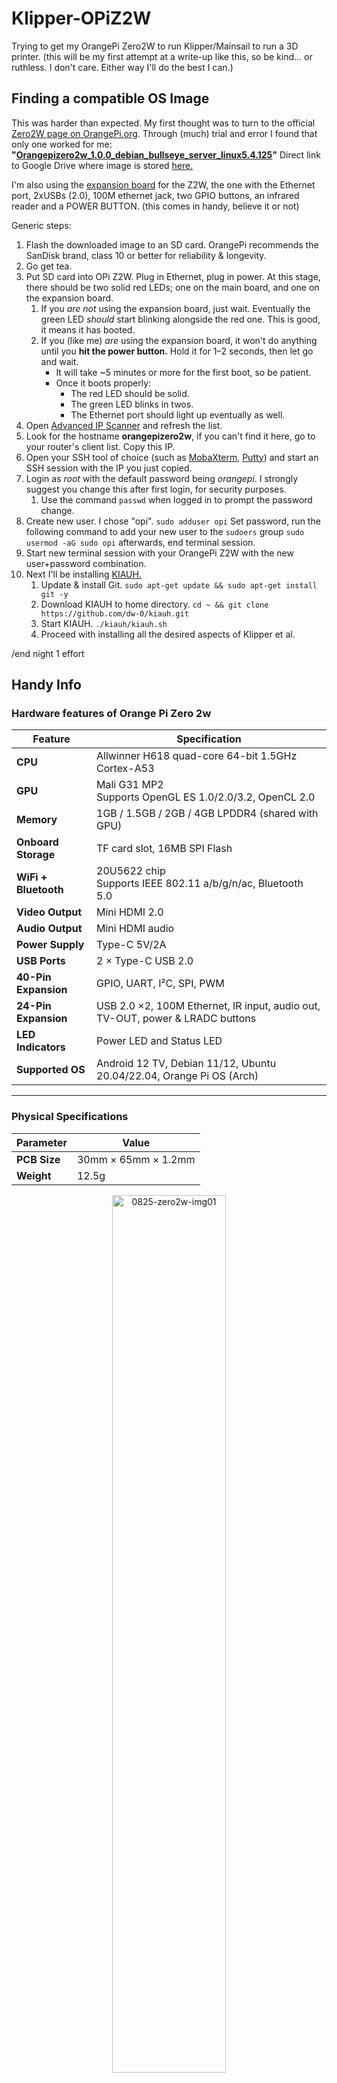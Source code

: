# Klipper-OPiZ2W
Trying to get my OrangePi Zero2W to run Klipper/Mainsail to run a 3D printer. 
(this will be my first attempt at a write-up like this, so be kind... or ruthless. I don't care. Either way I'll do the best I can.)

## Finding a compatible OS Image
   This was harder than expected. My first thought was to turn to the official [Zero2W page on OrangePi.org](http://www.orangepi.org/html/hardWare/computerAndMicrocontrollers/service-and-support/Orange-Pi-Zero-2W.html). Through (much) trial and error I found that only one worked for me: **"[Orangepizero2w_1.0.0_debian_bullseye_server_linux5.4.125](https://drive.google.com/file/d/1DfEyIZBMi8tDQ61AEQEgoNxHBhoK1lLL/view?usp=drive_link)"** Direct link to Google Drive where image is stored [here.](https://drive.google.com/drive/folders/1X_OFH8EqGqRzvlz4OZpzcH6wqk9-tAja)

I'm also using the [expansion board](#expansion-board-hardware) for the Z2W, the one with the Ethernet port, 2xUSBs (2.0), 100M ethernet jack, two GPIO buttons, an infrared reader and a POWER BUTTON. (this comes in handy, believe it or not)

Generic steps: 
1. Flash the downloaded image to an SD card. OrangePi recommends the SanDisk brand, class 10 or better for reliability & longevity.
2. Go get tea.
3. Put SD card into OPi Z2W. Plug in Ethernet, plug in power. At this stage, there should be two solid red LEDs; one on the main board, and one on the expansion board.  
   1. If you *are not* using the expansion board, just wait. Eventually the green LED *should* start blinking alongside the red one. This is good, it means it has booted.  
   2. If you (like me) *are* using the expansion board, it won't do anything until you **hit the power button.** Hold it for 1–2 seconds, then let go and wait.  
      - It will take ~5 minutes or more for the first boot, so be patient.  
      - Once it boots properly:
        - The red LED should be solid.
        - The green LED blinks in twos.
        - The Ethernet port should light up eventually as well.
5. Open [Advanced IP Scanner](https://www.advanced-ip-scanner.com/) and refresh the list.
6. Look for the hostname **orangepizero2w**, if you can't find it here, go to your router's client list. Copy this IP.
7. Open your SSH tool of choice (such as [MobaXterm](https://mobaxterm.mobatek.net/), [Putty](https://www.putty.org/)) and start an SSH session with the IP you just copied.
8. Login as *root* with the default password being *orangepi*. I strongly suggest you change this after first login, for security purposes.
   1. Use the command `passwd` when logged in to prompt the password change.
9. Create new user. I chose "opi". `sudo adduser opi` Set password, run the following command to add your new user to the `sudoers` group `sudo usermod -aG sudo opi` afterwards, end terminal session. 
10. Start new terminal session with your OrangePi Z2W with the new user+password combination.
11. Next I'll be installing [KIAUH.](https://github.com/dw-0/kiauh)
    1. Update & install Git. `sudo apt-get update && sudo apt-get install git -y`
    2. Download KIAUH to home directory. `cd ~ && git clone https://github.com/dw-0/kiauh.git`
    3. Start KIAUH. `./kiauh/kiauh.sh`
    4. Proceed with installing all the desired aspects of Klipper et al.

/end night 1 effort   



## Handy Info
### Hardware features of Orange Pi Zero 2w
| Feature               | Specification                                                                 |
|-----------------------|---------------------------------------------------------------------------------|
| **CPU**               | Allwinner H618 quad-core 64-bit 1.5GHz Cortex-A53                              |
| **GPU**               | Mali G31 MP2<br>Supports OpenGL ES 1.0/2.0/3.2, OpenCL 2.0                      |
| **Memory**            | 1GB / 1.5GB / 2GB / 4GB LPDDR4 (shared with GPU)                                |
| **Onboard Storage**   | TF card slot, 16MB SPI Flash                                                    |
| **WiFi + Bluetooth**  | 20U5622 chip<br>Supports IEEE 802.11 a/b/g/n/ac, Bluetooth 5.0                 |
| **Video Output**      | Mini HDMI 2.0                                                                   |
| **Audio Output**      | Mini HDMI audio                                                                |
| **Power Supply**      | Type-C 5V/2A                                                                    |
| **USB Ports**         | 2 × Type-C USB 2.0                                                              |
| **40-Pin Expansion**  | GPIO, UART, I²C, SPI, PWM                                                       |
| **24-Pin Expansion**  | USB 2.0 ×2, 100M Ethernet, IR input, audio out, TV-OUT, power & LRADC buttons  |
| **LED Indicators**    | Power LED and Status LED                                                       |
| **Supported OS**      | Android 12 TV, Debian 11/12, Ubuntu 20.04/22.04, Orange Pi OS (Arch)           |

---

### Physical Specifications

| Parameter         | Value              |
|------------------|--------------------|
| **PCB Size**      | 30mm × 65mm × 1.2mm |
| **Weight**        | 12.5g              |

<p align="center">
  <img src="https://github.com/user-attachments/assets/a30af888-83de-476c-b8e4-afd9ec9463f3" width="60%" alt="0825-zero2w-img01" />
</p>

### Expansion Board Hardware
| Feature             | Specification                                      |
|---------------------|----------------------------------------------------|
| **Ethernet Port**    | 100 Mbps                                           |
| **USB**              | USB 2.0 × 2                                        |
| **Keys**             | 1× Power On/Off key, 2× Custom keys                |
| **Audio**            | 3.5mm headphone jack (audio + TV-out combined)     |
| **Infrared Receiver**| 1× Infrared receiver tube                         |
| **PCB Dimensions**   | 30mm × 65mm                                        |

<p align="center">
  <img src="https://github.com/user-attachments/assets/bc87381c-730d-4576-afab-274a4f307019" width="60%" alt="0825-zero2w-img01" />
</p>

# References
1. [OrangePi Wiki](http://www.orangepi.org/orangepiwiki/index.php/Orange_Pi_Zero_2W)


